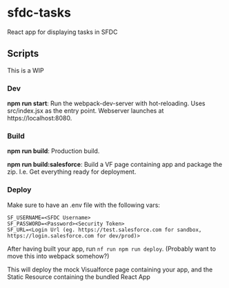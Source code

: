 # sfdc-tasks
React app for displaying tasks in SFDC

## Scripts

This is a WIP

### Dev

**npm run start**: Run the webpack-dev-server with hot-reloading. Uses src/index.jsx as the entry point. Webserver launches at https://localhost:8080.


### Build

**npm run build**: Production build.

**npm run build:salesforce**: Build a VF page containing app and package the zip. I.e. Get everything ready for deployment.

### Deploy

Make sure to have an .env file with the following vars:

```env
SF_USERNAME=<SFDC Username>
SF_PASSWORD=<Password><Security Token>
SF_URL=<Login Url (eg. https://test.salesforce.com for sandbox, https://login.salesforce.com for dev/prod)>
```

After having built your app, run `nf run npm run deploy`. (Probably want to move this into webpack somehow?)

This will deploy the mock Visualforce page containing your app, and the Static Resource containing the bundled React App
